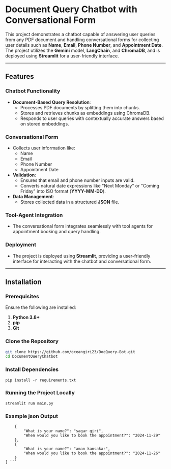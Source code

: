 # Document Query Chatbot with Conversational Form  

This project demonstrates a chatbot capable of answering user queries from any PDF document and handling conversational forms for collecting user details such as **Name**, **Email**, **Phone Number**, and **Appointment Date**.  
The project utilizes the **Gemini** model, **LangChain**, and **ChromaDB**, and is deployed using **Streamlit** for a user-friendly interface.  

---


## Features  

### Chatbot Functionality  
- **Document-Based Query Resolution**:  
   - Processes PDF documents by splitting them into chunks.  
   - Stores and retrieves chunks as embeddings using ChromaDB.  
   - Responds to user queries with contextually accurate answers based on stored embeddings.  

### Conversational Form  
- Collects user information like:  
  - Name  
  - Email  
  - Phone Number  
  - Appointment Date  
- **Validation**:  
   - Ensures that email and phone number inputs are valid.  
   - Converts natural date expressions like "Next Monday" or "Coming Friday" into ISO format (**YYYY-MM-DD**).  
- **Data Management**:  
   - Stores collected data in a structured **JSON** file.  

### Tool-Agent Integration  
- The conversational form integrates seamlessly with tool agents for appointment booking and query handling.  

### Deployment  
- The project is deployed using **Streamlit**, providing a user-friendly interface for interacting with the chatbot and conversational form.  

---

## Installation  

### Prerequisites  
Ensure the following are installed:  
1. **Python 3.8+**  
2. **pip**  
3. **Git**  

### Clone the Repository  
```bash
git clone https://github.com/oceangiri23/DocQuery-Bot.git
cd DocumentQueryChatbot
```
### Install Dependencies
``` pip install -r requirements.txt ```
### Running the Project Locally
``` streamlit run main.py ```

### Example json Output
```[
    {
        "What is your name?": "sagar giri",
        "When would you like to book the appointment?": "2024-11-29"
    },
    {
        "What is your name?": "aman kansakar",
        "When would you like to book the appointment?": "2024-11-26"
    }
] ```
